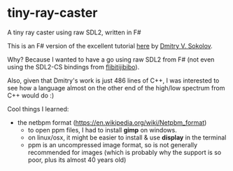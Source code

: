 # tiny-ray-caster

A tiny ray caster using raw SDL2, written in F#

This is an F# version of the excellent tutorial [here](https://github.com/ssloy/tinyraycaster) by [Dmitry V. Sokolov](https://github.com/ssloy).

Why? Because I wanted to have a go using raw SDL2 from F# (not even using the SDL2-CS bindings from [flibitijibibo](https://github.com/flibitijibibo/SDL2-CS)).

Also, given that Dmitry's work is just 486 lines of C++, I was interested to see how a language almost on the other end of the high/low spectrum from C++ would do :)

Cool things I learned:

- the netbpm format (https://en.wikipedia.org/wiki/Netpbm_format)
  - to open ppm files, I had to install **gimp** on windows.
  - on linux/osx, it might be easier to install & use **display** in the terminal
  - ppm is an uncompressed image format, so is not generally recommended for images (which is probably why the support is so poor, plus its almost 40 years old)